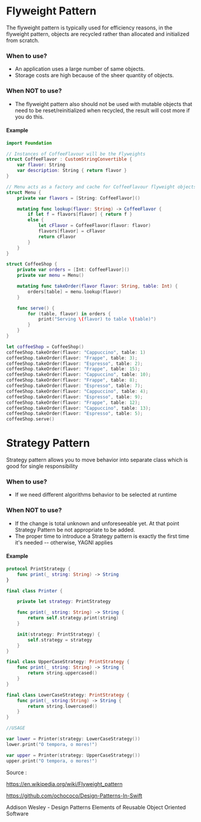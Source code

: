 # Flyweight Pattern
The flyweight pattern is typically used for efficiency reasons, in the flyweight pattern, objects are recycled rather than allocated and initialized from scratch.
### When to use?
  - An application uses a large number of same objects.
  - Storage costs are high because of the sheer quantity of objects.

### When NOT to use?
  - The flyweight pattern also should not be used with mutable objects that need to be reset/reinitialized when recycled, the result will cost more if you do this.


#### Example
```swift
import Foundation

// Instances of CoffeeFlavour will be the Flyweights
struct CoffeeFlavor : CustomStringConvertible {
    var flavor: String
    var description: String { return flavor }
}

// Menu acts as a factory and cache for CoffeeFlavour flyweight objects
struct Menu {
    private var flavors = [String: CoffeeFlavor]()

    mutating func lookup(flavor: String) -> CoffeeFlavor {
        if let f = flavors[flavor] { return f }
        else {
            let cFlavor = CoffeeFlavor(flavor: flavor)
            flavors[flavor] = cFlavor
            return cFlavor
        }
    }
}

struct CoffeeShop {
    private var orders = [Int: CoffeeFlavor]()
    private var menu = Menu()

    mutating func takeOrder(flavor flavor: String, table: Int) {
        orders[table] = menu.lookup(flavor)
    }

    func serve() {
        for (table, flavor) in orders {
            print("Serving \(flavor) to table \(table)")
        }
    }
}

let coffeeShop = CoffeeShop()
coffeeShop.takeOrder(flavor: "Cappuccino", table: 1)
coffeeShop.takeOrder(flavor: "Frappe", table: 3);
coffeeShop.takeOrder(flavor: "Espresso", table: 2);
coffeeShop.takeOrder(flavor: "Frappe", table: 15);
coffeeShop.takeOrder(flavor: "Cappuccino", table: 10);
coffeeShop.takeOrder(flavor: "Frappe", table: 8);
coffeeShop.takeOrder(flavor: "Espresso", table: 7);
coffeeShop.takeOrder(flavor: "Cappuccino", table: 4);
coffeeShop.takeOrder(flavor: "Espresso", table: 9);
coffeeShop.takeOrder(flavor: "Frappe", table: 12);
coffeeShop.takeOrder(flavor: "Cappuccino", table: 13);
coffeeShop.takeOrder(flavor: "Espresso", table: 5);
coffeeShop.serve()
```


# Strategy Pattern

Strategy pattern allows you to move behavior into separate class which is good for single responsibility

### When to use?
  - If we need different algorithms behavior to be selected at runtime

### When NOT to use?
  - If the change is total unknown and unforeseeable yet. At that point Strategy Pattern be not appropriate to be added. 
  - The proper time to introduce a Strategy pattern is exactly the first time it's needed -- otherwise, YAGNI applies

#### Example
```swift
protocol PrintStrategy {
    func print(_ string: String) -> String
}

final class Printer {

    private let strategy: PrintStrategy

    func print(_ string: String) -> String {
        return self.strategy.print(string)
    }

    init(strategy: PrintStrategy) {
        self.strategy = strategy
    }
}

final class UpperCaseStrategy: PrintStrategy {
    func print(_ string: String) -> String {
        return string.uppercased()
    }
}

final class LowerCaseStrategy: PrintStrategy {
    func print(_ string:String) -> String {
        return string.lowercased()
    }
}

//USAGE

var lower = Printer(strategy: LowerCaseStrategy())
lower.print("O tempora, o mores!")

var upper = Printer(strategy: UpperCaseStrategy())
upper.print("O tempora, o mores!")
```

Source : 

https://en.wikipedia.org/wiki/Flyweight_pattern

https://github.com/ochococo/Design-Patterns-In-Swift

Addison Wesley - Design Patterns Elements of Reusable Object Oriented Software
